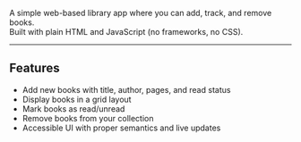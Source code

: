 A simple web-based library app where you can add, track, and remove books.  
Built with plain HTML and JavaScript (no frameworks, no CSS).

---

## Features
- Add new books with title, author, pages, and read status
- Display books in a grid layout
- Mark books as read/unread
- Remove books from your collection
- Accessible UI with proper semantics and live updates
